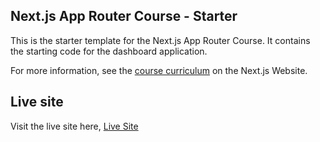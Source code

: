 ## Next.js App Router Course - Starter

This is the starter template for the Next.js App Router Course. It contains the starting code for the dashboard application.

For more information, see the [course curriculum](https://nextjs.org/learn) on the Next.js Website.

## Live site

Visit the live site here, [Live Site](https://next14-test-kohl.vercel.app/dashboard)
